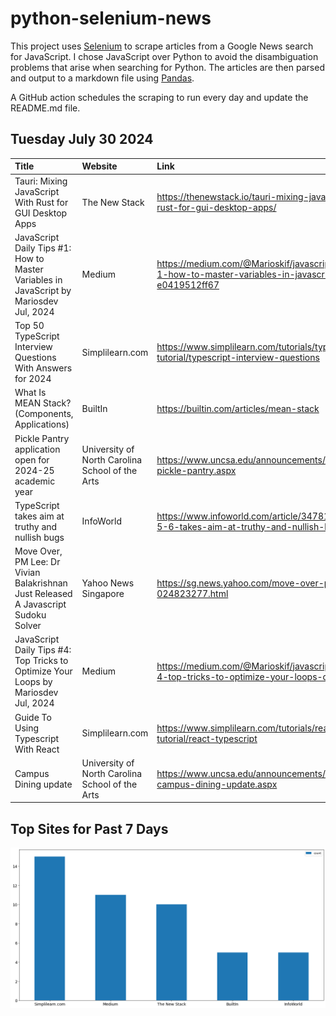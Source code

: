 # python-selenium-news

This project uses [Selenium](https://www.seleniumhq.org/) to scrape articles from a Google News search for JavaScript.
I chose JavaScript over Python to avoid the disambiguation problems that arise when searching for Python.
The articles are then parsed and output to a markdown file using [Pandas](https://pandas.pydata.org/).

A GitHub action schedules the scraping to run every day and update the README.md file.

## Tuesday July 30 2024


| Title                                                                                    | Website                                         | Link                                                                                                     |
|:-----------------------------------------------------------------------------------------|:------------------------------------------------|:---------------------------------------------------------------------------------------------------------|
| Tauri: Mixing JavaScript With Rust for GUI Desktop Apps                                  | The New Stack                                   | https://thenewstack.io/tauri-mixing-javascript-with-rust-for-gui-desktop-apps/                           |
| JavaScript Daily Tips #1: How to Master Variables in JavaScript  by Mariosdev  Jul, 2024 | Medium                                          | https://medium.com/@Marioskif/javascript-daily-tips-1-how-to-master-variables-in-javascript-e0419512ff67 |
| Top 50 TypeScript Interview Questions With Answers for 2024                              | Simplilearn.com                                 | https://www.simplilearn.com/tutorials/typescript-tutorial/typescript-interview-questions                 |
| What Is MEAN Stack? (Components, Applications)                                           | BuiltIn                                         | https://builtin.com/articles/mean-stack                                                                  |
| Pickle Pantry application open for 2024-25 academic year                                 | University of North Carolina School of the Arts | https://www.uncsa.edu/announcements/20240729-pickle-pantry.aspx                                          |
| TypeScript takes aim at truthy and nullish bugs                                          | InfoWorld                                       | https://www.infoworld.com/article/3478113/typescript-5-6-takes-aim-at-truthy-and-nullish-bugs.html       |
| Move Over, PM Lee: Dr Vivian Balakrishnan Just Released A Javascript Sudoku Solver       | Yahoo News Singapore                            | https://sg.news.yahoo.com/move-over-pm-lee-dr-024823277.html                                             |
| JavaScript Daily Tips #4: Top Tricks to Optimize Your Loops  by Mariosdev  Jul, 2024     | Medium                                          | https://medium.com/@Marioskif/javascript-daily-tips-4-top-tricks-to-optimize-your-loops-daebe6dd567c     |
| Guide To Using Typescript With React                                                     | Simplilearn.com                                 | https://www.simplilearn.com/tutorials/reactjs-tutorial/react-typescript                                  |
| Campus Dining update                                                                     | University of North Carolina School of the Arts | https://www.uncsa.edu/announcements/20240729-campus-dining-update.aspx                                   |
## Top Sites for Past 7 Days

![Graph of Top Sites](https://raw.githubusercontent.com/dan-mba/python-selenium-news/main/last-week.png)

